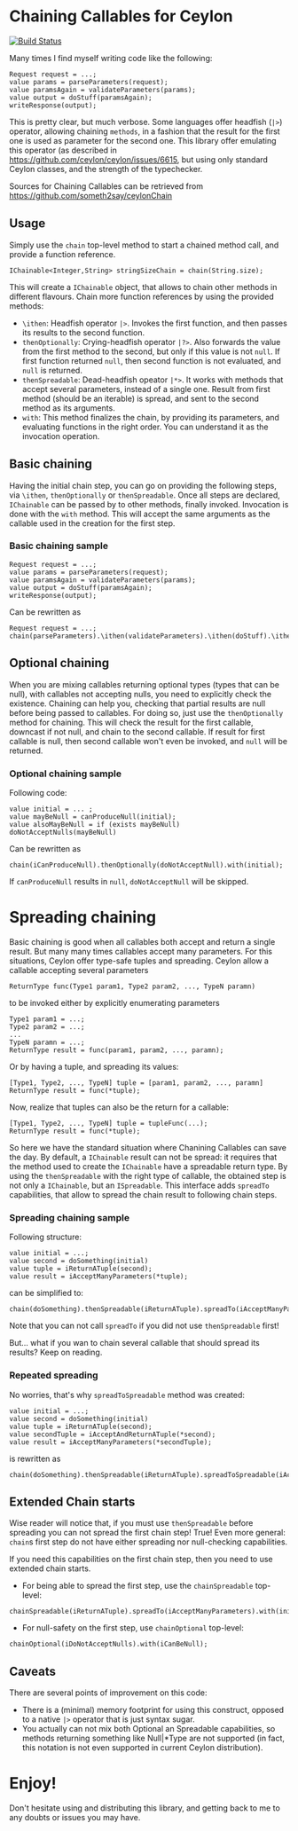 # Chaining Callables for Ceylon
[![Build Status](https://travis-ci.org/someth2say/ceylonChain.svg?branch=master)](https://travis-ci.org/someth2say/ceylonChain)

Many times I find myself writing code like the following:
```
Request request = ...;
value params = parseParameters(request);
value paramsAgain = validateParameters(params);
value output = doStuff(paramsAgain);
writeResponse(output);
```

This is pretty clear, but much verbose.
Some languages offer headfish (`|>`) operator, allowing chaining `methods`, in a fashion that the result for the first one is used as parameter for the second one.
This library offer emulating this operator (as described in https://github.com/ceylon/ceylon/issues/6615, but using only standard Ceylon classes, and the strength of the typechecker.

Sources for Chaining Callables can be retrieved from https://github.com/someth2say/ceylonChain

## Usage
Simply use the `chain` top-level method to start a chained method call, and provide a function reference.
```
IChainable<Integer,String> stringSizeChain = chain(String.size);
```

This will create a `IChainable` object, that allows to chain other methods in different flavours. Chain more function references by using the provided methods:
- `\ithen`: Headfish operator `|>`. Invokes the first function, and then passes its results to the second function.
- `thenOptionally`: Crying-headfish operator `|?>`. Also forwards the value from the first method to the second, but only if this value is not `null`. If first function returned `null`, then second function is not evaluated, and `null` is returned.
- `thenSpreadable`: Dead-headfish opeator `|*>`. It works with methods that accept several parameters, instead of a single one. Result from first method (should be an iterable) is spread, and sent to the second method as its arguments.
- `with`: This method finalizes the chain, by providing its parameters, and evaluating functions in the right order. You can understand it as the invocation operation.

## Basic chaining
Having the initial chain step, you can go on providing the following steps, via `\ithen`, `thenOptionally` or `thenSpreadable`.
Once all steps are declared, `IChainable` can be passed by to other methods, finally invoked.
Invocation is done with the `with` method. This will accept the same arguments as the callable used in the creation for the first step.

### Basic chaining sample
```
Request request = ...;
value params = parseParameters(request);
value paramsAgain = validateParameters(params);
value output = doStuff(paramsAgain);
writeResponse(output);
```
Can be rewritten as
```
Request request = ...;
chain(parseParameters).\ithen(validateParameters).\ithen(doStuff).\ithen(writeResponse).with(request);
```


## Optional chaining
When you are mixing callables returning optional types (types that can be null), with callables not accepting nulls, you need to explicitly check the existence.
Chaining can help you, checking that partial results are null before being passed to callables.
For doing so, just use the `thenOptionally` method for chaining. This will check the result for the first callable, downcast if not null, and chain to the second callable. If result for first callable is null, then second callable won't even be invoked, and `null` will be returned.

### Optional chaining sample
Following code:
```
value initial = ... ;
value mayBeNull = canProduceNull(initial);
value alsoMayBeNull = if (exists mayBeNull) doNotAcceptNulls(mayBeNull)
```
Can be rewritten as
```
chain(iCanProduceNull).thenOptionally(doNotAcceptNull).with(initial);
```
If `canProduceNull` results in `null`, `doNotAcceptNull` will be skipped.


# Spreading chaining
Basic chaining is good when all callables both accept and return a single result. But many many times callables accept many parameters.
For this situations, Ceylon offer type-safe tuples and spreading.
Ceylon allow a callable accepting several parameters
```
ReturnType func(Type1 param1, Type2 param2, ..., TypeN paramn)
```
to be invoked either by explicitly enumerating parameters
```
Type1 param1 = ...;
Type2 param2 = ...;
...
TypeN paramn = ...;
ReturnType result = func(param1, param2, ..., paramn);
```
Or by having a tuple, and spreading its values:
```
[Type1, Type2, ..., TypeN] tuple = [param1, param2, ..., paramn]
ReturnType result = func(*tuple);
```
Now, realize that tuples can also be the return for a callable:
```
[Type1, Type2, ..., TypeN] tuple = tupleFunc(...);
ReturnType result = func(*tuple);
```
So here we have the standard situation where Chanining Callables can save the day.
By default, a `IChainable` result can not be spread: it requires that the method used to create the `IChainable` have a spreadable return type.
By using the `thenSpreadable` with the right type of callable, the obtained step is not only a `IChainable`, but an `ISpreadable`.
This interface adds `spreadTo` capabilities, that allow to spread the chain result to following chain steps.

### Spreading chaining sample
Following structure:
```
value initial = ...;
value second = doSomething(initial)
value tuple = iReturnATuple(second);
value result = iAcceptManyParameters(*tuple);
```
can be simplified to:
```
chain(doSomething).thenSpreadable(iReturnATuple).spreadTo(iAcceptManyParameters).with(initial);
```
Note that you can not call `spreadTo` if you did not use `thenSpreadable` first!

But... what if you wan to chain several callable that should spread its results?
Keep on reading.

### Repeated spreading

No worries, that's why `spreadToSpreadable` method was created:

```
value initial = ...;
value second = doSomething(initial)
value tuple = iReturnATuple(second);
value secondTuple = iAcceptAndReturnATuple(*second);
value result = iAcceptManyParameters(*secondTuple);
```
is rewritten as
```
chain(doSomething).thenSpreadable(iReturnATuple).spreadToSpreadable(iAcceptAndReturnATuple).spreaTo(iAcceptManyParameters).with(initial);
```


## Extended Chain starts
Wise reader will notice that, if you must use `thenSpreadable` before spreading you can not spread the first chain step!
True! Even more general: `chain`s first step do not have either spreading nor null-checking capabilities.

If you need this capabilities on the first chain step, then you need to use extended chain starts.

- For being able to spread the first step, use the `chainSpreadable` top-level:
```
chainSpreadable(iReturnATuple).spreadTo(iAcceptManyParameters).with(initial);
```
- For null-safety on the first step, use `chainOptional` top-level:
```
chainOptional(iDoNotAcceptNulls).with(iCanBeNull);
```

## Caveats
There are several points of improvement on this code:
- There is a (minimal) memory footprint for using this construct, opposed to a native `|>` operator that is just syntax sugar.
- You actually can not mix both Optional an Spreadable capabilities, so methods returning something like Null|*Type are not supported
(in fact, this notation is not even supported in current Ceylon distribution).

# Enjoy!
Don't hesitate using and distributing this library, and getting back to me to any doubts or issues you may have.


